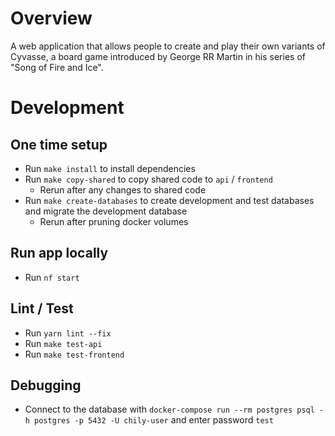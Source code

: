 Overview
========

A web application that allows people to create and play their own variants of Cyvasse, a board game introduced by George RR Martin in his series of "Song of Fire and Ice".

# Development

## One time setup

* Run `make install` to install dependencies
* Run `make copy-shared` to copy shared code to `api` / `frontend`
  * Rerun after any changes to shared code
* Run `make create-databases` to create development and test databases and migrate the development database
  * Rerun after pruning docker volumes

## Run app locally

* Run `nf start`

## Lint / Test

* Run `yarn lint --fix`
* Run `make test-api`
* Run `make test-frontend`

## Debugging

* Connect to the database with `docker-compose run --rm postgres psql -h postgres -p 5432 -U chily-user` and enter password `test`